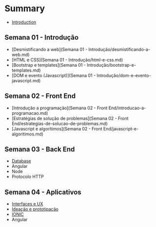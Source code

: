 # Summary

* [Introduction](README.md)

## Semana 01 - Introdução

* [Desmistificando a web](Semana 01 - Introdução/desmistificando-a-web.md)
* [HTML e CSS](Semana 01 - Introdução/html-e-css.md)
* [Bootstrap e templates](Semana 01 - Introdução/bootstrap-e-templates.md)
* [DOM e evento \(Javascript\)](Semana 01 - Introdução/dom-e-evento-javascript.md)

## Semana 02 - Front End

* [Introdução a programação](Semana 02 - Front End/introducao-a-programacao.md)
* [Estratégias de solução de problemas](Semana 02 - Front End/estrategias-de-solucao-de-problemas.md)
* [Javascript e algorítimos](Semana 02 - Front End/javascript-e-algoritimos.md)

## Semana 03 - Back End

* [Database](database.md)
* Angular
* Node
* Protocolo HTTP

## Semana 04 - Aplicativos

* [Interfaces e UX ](interfaces-e-ux.md)
* [Ideação e prototipação ](ideacao-e-prototipacao.md)
* [IONIC](ionic.md)
* Angular

